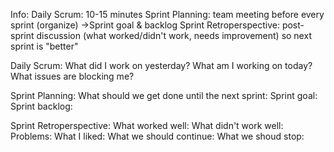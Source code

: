 Info:
Daily Scrum: 10-15 minutes
Sprint Planning: team meeting before every sprint (organize) ->Sprint goal & backlog 
Sprint Retroperspective: post-sprint discussion (what worked/didn't work, needs improvement) so next sprint is "better"

Daily Scrum:
  What did I work on yesterday?
  What am I working on today?
  What issues are blocking me?

Sprint Planning: 
  What should we get done until the next sprint:
  Sprint goal:
  Sprint backlog:
  
Sprint Retroperspective: 
  What worked well:
  What didn't work well:
  Problems:
  What I liked:
  What we should continue:
  What we shoud stop:
